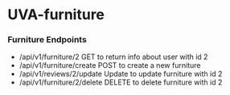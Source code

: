 # UVA-furniture
### Furniture Endpoints

- /api/v1/furniture/2  GET to return info about user with id 2
- /api/v1/furniture/create  POST to create a new furniture
- /api/v1/reviews/2/update  Update to update furniture with id 2
- /api/v1/furniture/2/delete  DELETE to delete furniture with id 2
